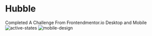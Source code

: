 # Hubble
Completed A Challenge From Frontendmentor.io
Desktop and Mobile
![active-states](https://github.com/France442/Hubble/assets/67891389/563e2293-595f-4c01-8f6f-e2d9790de2c3) ![mobile-design](https://github.com/France442/Hubble/assets/67891389/29598393-0473-4062-9daa-2f2144ac3ce2)


